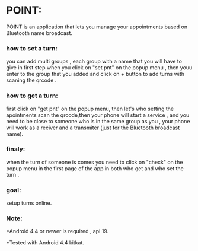 # POINT:

POINT is an application that lets you manage your appointments based on Bluetooth name broadcast.

### how to set a turn:
you can add multi groups , each group with a name that you will have to give in first step when you click on "set pnt" on the popup menu , then youu enter to the group that you added and click on + button to add turns with scaning the qrcode .

### how to get a turn:
first click on "get pnt" on the popup menu, then let's who setting the apointments scan the qrcode,then your phone will start a service , and you need to be close to someone who is in the same group as you , your phone will work as a reciver and a transmiter (just for the Bluetooth broadcast name).

### finaly:
when the turn of someone is comes you need to click on "check" on the popup menu in the first page of the app in both who get and who set the turn .  


### goal:
setup turns online.


### Note:

*Android 4.4 or newer is required , api 19.

*Tested with Android 4.4 kitkat.


